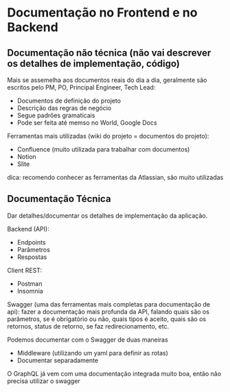 # Documentação no Frontend e no Backend

## Documentação não técnica (não vai descrever os detalhes de implementação, código)

Mais se assemelha aos documentos reais do dia a dia, geralmente são escritos pelo PM, PO, Principal Engineer, Tech Lead:

- Documentos de definição do projeto
- Descrição das regras de negócio
- Segue padrões gramaticais
- Pode ser feita até memso no World, Google Docs

Ferramentas mais utilizadas (wiki do projeto = documentos do projeto):

- Confluence (muito utilizada para trabalhar com documentos)
- Notion
- Slite

dica: recomendo conhecer as ferramentas da Atlassian, são muito utilizadas

## Documentação Técnica

Dar detalhes/documentar os detalhes de implementação da aplicação.

Backend (API):

- Endpoints
- Parâmetros
- Respostas

Client REST:

- Postman
- Insomnia

Swagger (uma das ferramentas mais completas para documentação de api): fazer a documentação mais profunda da API, falando quais são os parâmetros, se é obrigatório ou não, quais tipos é aceito, quais são os retornos, status de retorno, se faz redirecionamento, etc.

Podemos documentar com o Swagger de duas maneiras

- Middleware (utilizando um yaml para definir as rotas)
- Documentar separadamente

O GraphQL já vem com uma documentação integrada muito boa, então não precisa utilizar o swagger
